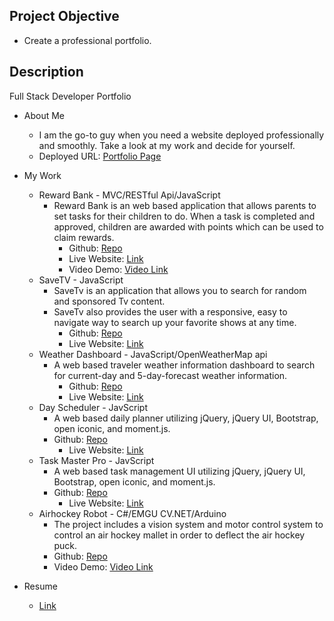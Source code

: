 ## Project Objective

* Create a professional portfolio.

## Description

Full Stack Developer Portfolio

 - About Me

   - I am the go-to guy when you need a website deployed professionally and smoothly. Take a look at my work and decide for yourself.
   - Deployed URL: [Portfolio Page](https://brianckwang.github.io/my-portfolio/)
   
- My Work

  - Reward Bank - MVC/RESTful Api/JavaScript
    - Reward Bank is an web based application that allows parents to set tasks for their children to do. When a task is completed and approved, children are awarded with points which can be used to claim rewards.
      - Github: [Repo](https://github.com/UTBootCampGroup2Project2/reward-bank)
      - Live Website: [Link](https://rocky-dawn-18669.herokuapp.com/#)
      - Video Demo: [Video Link](https://drive.google.com/file/d/1qJ_XK1nsTOKhVRz9ITCXRCtJtY105nj6/view)
  - SaveTV - JavaScript
    - SaveTv is an application that allows you to search for random and sponsored Tv content.
    - SaveTv also provides the user with a responsive, easy to navigate way to search up your favorite shows at any time.
      - Github: [Repo](https://github.com/UTBootCampGroup2/SaveTV)
      - Live Website: [Link](https://utbootcampgroup2.github.io/SaveTV/)
  - Weather Dashboard - JavaScript/OpenWeatherMap api
    - A web based traveler weather information dashboard to search for current-day and 5-day-forecast weather information.
      - Github: [Repo](https://github.com/BrianCKWang/weather-dashboard)
      - Live Website: [Link](https://brianckwang.github.io/weather-dashboard/)
  - Day Scheduler - JavScript
    - A web based daily planner utilizing jQuery, jQuery UI, Bootstrap, open iconic, and moment.js.
    - Github: [Repo](https://github.com/BrianCKWang/simple-day-scheduler)
      - Live Website: [Link](https://brianckwang.github.io/simple-day-scheduler/)
  - Task Master Pro - JavScript
    - A web based task management UI utilizing jQuery, jQuery UI, Bootstrap, open iconic, and moment.js.
    - Github: [Repo](https://github.com/BrianCKWang/task-master-pro)
      - Live Website: [Link](https://brianckwang.github.io/task-master-pro/)
  - Airhockey Robot - C#/EMGU CV.NET/Arduino
    - The project includes a vision system and motor control system to control an air hockey mallet in order to deflect the air hockey puck.
    - Github: [Repo](https://github.com/BrianCKWang/airhockey-table-robot)
    - Video Demo: [Video Link](https://www.youtube.com/watch?v=BS8QJHVgoiw)
    
- Resume

  - [Link](https://github.com/BrianCKWang/my-portfolio/blob/main/assets/docs/Resume.pdf)
